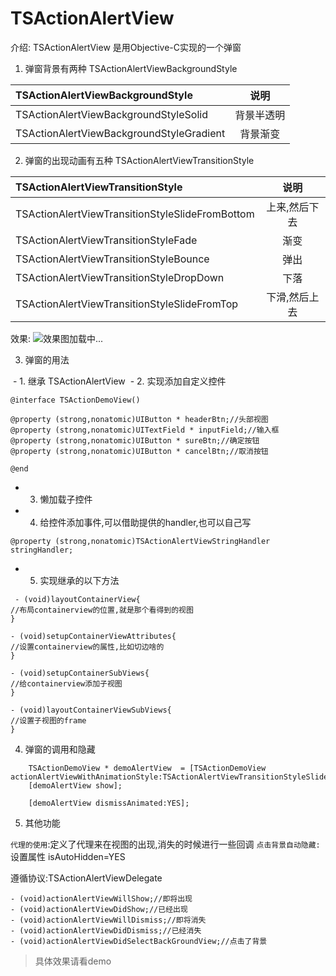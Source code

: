 # TSActionAlertView

介绍:  TSActionAlertView 是用Objective-C实现的一个弹窗

1. 弹窗背景有两种  TSActionAlertViewBackgroundStyle

|TSActionAlertViewBackgroundStyle|说明|
|:------------- | :-------------:|
 |TSActionAlertViewBackgroundStyleSolid     | 背景半透明|
| TSActionAlertViewBackgroundStyleGradient | 背景渐变|


2. 弹窗的出现动画有五种 TSActionAlertViewTransitionStyle
    
|TSActionAlertViewTransitionStyle|说明|
|:---|:---:|
|TSActionAlertViewTransitionStyleSlideFromBottom|上来,然后下去|
|TSActionAlertViewTransitionStyleFade|渐变|
|TSActionAlertViewTransitionStyleBounce|弹出|
|TSActionAlertViewTransitionStyleDropDown|下落|
|TSActionAlertViewTransitionStyleSlideFromTop|下滑,然后上去|


效果:
![效果图加载中...](https://github.com/TsnumiDC/TSActionAlertView/blob/master/gifImage.gif?raw=true)

3. 弹窗的用法

  - 1. 继承 TSActionAlertView
  - 2. 实现添加自定义控件
  
```
@interface TSActionDemoView()

@property (strong,nonatomic)UIButton * headerBtn;//头部视图
@property (strong,nonatomic)UITextField * inputField;//输入框
@property (strong,nonatomic)UIButton * sureBtn;//确定按钮
@property (strong,nonatomic)UIButton * cancelBtn;//取消按钮

@end
```
 - 3. 懒加载子控件
 - 4. 给控件添加事件,可以借助提供的handler,也可以自己写
 
 ```
 @property (strong,nonatomic)TSActionAlertViewStringHandler stringHandler;
 ```
 - 5. 实现继承的以下方法
 
 ```
  - (void)layoutContainerView{
 //布局containerview的位置,就是那个看得到的视图
 }
 
 - (void)setupContainerViewAttributes{
 //设置containerview的属性,比如切边啥的
 }
 
 - (void)setupContainerSubViews{
 //给containerview添加子视图
 }
 
 - (void)layoutContainerViewSubViews{
 //设置子视图的frame
 }
 ```
 
4. 弹窗的调用和隐藏
```
    TSActionDemoView * demoAlertView  = [TSActionDemoView actionAlertViewWithAnimationStyle:TSActionAlertViewTransitionStyleSlideFromTop];
    [demoAlertView show];
    
    [demoAlertView dismissAnimated:YES];
```

5. 其他功能

`代理的使用`:定义了代理来在视图的出现,消失的时候进行一些回调
`点击背景自动隐藏:` 设置属性 isAutoHidden=YES 

遵循协议:TSActionAlertViewDelegate

```
- (void)actionAlertViewWillShow;//即将出现
- (void)actionAlertViewDidShow;//已经出现
- (void)actionAlertViewWillDismiss;//即将消失
- (void)actionAlertViewDidDismiss;//已经消失
- (void)actionAlertViewDidSelectBackGroundView;//点击了背景
```

> 具体效果请看demo
